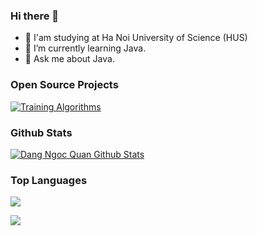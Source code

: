 ### Hi there 👋

- 📖 I'am studying at Ha Noi University of Science (HUS)
- 🌱 I’m currently learning Java.
- 💬 Ask me about Java.




### Open Source Projects
[![Training Algorithms](https://github-readme-stats.vercel.app/api/pin/?username=dangngocquan&repo=TrainingAlgorithms&theme=midnight-purple)](https://github.com/dangngocquan/TrainingAlgorithms)



### Github Stats
[![Dang Ngoc Quan Github Stats](https://github-readme-stats.vercel.app/api?username=dangngocquan&count_private=true&theme=chartreuse-dark&show_icons=true)](https://github.com/dangngocquan)


### Top Languages
[![](http://github-profile-summary-cards.vercel.app/api/cards/most-commit-language?username=dangngocquan&theme=midnight-purple)](https://github.com/dangngocquan)

<!-- ### Dang Ngoc Quan's Wakatime Stats -->

![](https://komarev.com/ghpvc/?username=dangngocquan&color=brightgreen&style=plastic)
